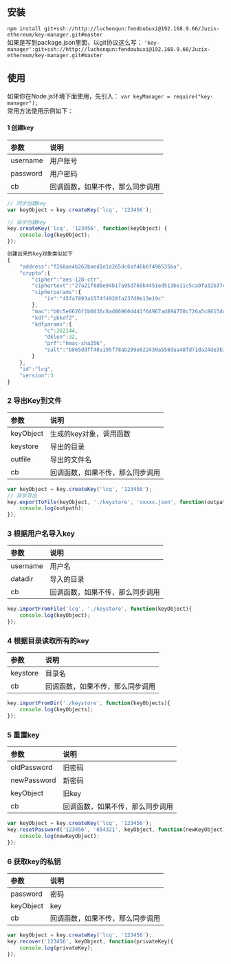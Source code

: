 安装
-----
`npm install git+ssh://http://luchenqun:fendoubuxi@192.168.9.66/Juzix-ethereum/key-manager.git#master`   
如果是写到package.json里面，以git协议这么写：
`'key-manager':git+ssh://http://luchenqun:fendoubuxi@192.168.9.66/Juzix-ethereum/key-manager.git#master`

使用
-----
如果你在Node.js环境下面使用，先引入：
`var keyManager = require("key-manager");`   
常用方法使用示例如下：   
#### 1 创建key
|     参数       |             说明                   |
| :------------    | :--------------------------------- |
| username         | 用户账号                            |
| password         | 用户密码                            |
| cb                | 回调函数，如果不传，那么同步调用      |
```JavaScript
// 同步创建key
var keyObject = key.createKey('lcq', '123456');

// 异步创建key
key.createKey('lcq', '123456', function(keyObject) {
    console.log(keyObject);
});

创建出来的key对象类似如下
{
    "address":"f268ae4b262baed1e1a265dc6af46b6f496535ba",
    "crypto":{
        "cipher":"aes-128-ctr",
        "ciphertext":"27a21f8d8e94b17a95d769b4451ed513be11c5ca9fa32b37cc4cee463c9b9705",
        "cipherparams":{
            "iv":"45fa7893a1574f4928fa237d0e13e19c"
        },
        "mac":"b0c5e6626f1b6036c8ad86960d441f64967ad894750c726a5c8615dd3facbcc5",
        "kdf":"pbkdf2",
        "kdfparams":{
            "c":262144,
            "dklen":32,
            "prf":"hmac-sha256",
            "salt":"b865ddff48a195f78ab299e022430a558daa48fd71da24de3b3da55b034d811b"
        }
    },
    "id":"lcq",
    "version":3
}
```

### 2 导出Key到文件
|     参数      |             说明                   |
| :------------   | :--------------------------------- |
| keyObject       | 生成的key对象，调用函数               |
| keystore        | 导出的目录                            |
| outfile        | 导出的文件名                            |
| cb              | 回调函数，如果不传，那么同步调用      |
```JavaScript
var keyObject = key.createKey('lcq', '123456');
// 异步导出
key.exportToFile(keyObject, './keystore', 'xxxxx.json', function(outpath){
    console.log(outpath);
});
```

### 3 根据用户名导入key
|     参数      |             说明                   |
| :------------   | :--------------------------------- |
| username       | 用户名               |
| datadir        | 导入的目录                            |
| cb              | 回调函数，如果不传，那么同步调用      |
```JavaScript
key.importFromFile('lcq', './keystore', function(keyObject){
    console.log(keyObject);
});
```

### 4 根据目录读取所有的key
|     参数      |             说明                   |
| :------------   | :--------------------------------- |
| keystore       | 目录名               |
| cb              | 回调函数，如果不传，那么同步调用      |
```JavaScript
key.importFromDir('./keystore', function(keyObjects){
    console.log(keyObjects);
});
```

### 5 重置key
|     参数      |             说明                   |
| :------------   | :--------------------------------- |
| oldPassword       | 旧密码               |
| newPassword       | 新密码               |
| keyObject       | 旧key               |
| cb              | 回调函数，如果不传，那么同步调用      |
```JavaScript
var keyObject = key.createKey('lcq', '123456');
key.resetPassword('123456', '654321', keyObject, function(newKeyObject){
    console.log(newKeyObject);
});
```

### 6 获取key的私钥
|     参数      |             说明                   |
| :------------   | :--------------------------------- |
| password       | 密码               |
| keyObject       | key               |
| cb              | 回调函数，如果不传，那么同步调用      |
```JavaScript
var keyObject = key.createKey('lcq', '123456');
key.recover('123456', keyObject, function(privateKey){
    console.log(privateKey);
});
```
